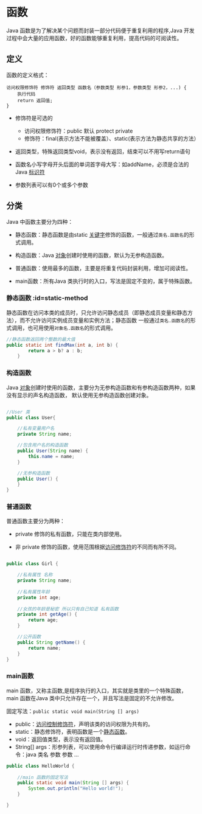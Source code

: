 # 函数

Java 函数是为了解决某个问题而封装一部分代码便于重复利用的程序,Java 开发过程中会大量的应用函数，好的函数能够重复利用，提高代码的可阅读性。

## 定义

函数的定义格式：

```
访问权限修饰符 修饰符 返回类型 函数名（参数类型 形参1，参数类型 形参2，...) {
    执行代码
    return 返回值;
}
```
+ 修饰符是可选的

    + 访问权限修饰符：public 默认 protect private
    + 修饰符：final(表示方法不能被覆盖）、static(表示方法为静态共享的方法）
    
+ 返回类型，特殊返回类型void，表示没有返回，结束可以不用写return语句

+ 函数名小写字母开头后面的单词首字母大写：如addName，必须是合法的Java [标识符](/grammer/identifier)

+ 参数列表可以有0个或多个参数

## 分类

Java 中函数主要分为四种：

+ 静态函数：静态函数是由static [关键字](/grammer/keyword)修饰的函数，一般通过`类名.函数名`的形式调用。

+ 构造函数：Java [对象](/grammer/objdeclare)创建时使用的函数，默认为无参构造函数。

+ 普通函数：使用最多的函数，主要是将重复代码封装利用，增加可阅读性。

+ main函数：所有Java 类执行时的入口，写法是固定不变的，属于特殊函数。

### 静态函数 :id=static-method

静态函数在访问本类的成员时，只允许访问静态成员（即静态成员变量和静态方法），而不允许访问实例成员变量和实例方法；静态函数
一般通过`类名.函数名`的形式调用，也可用使用`对象名.函数名`的形式调用。
``` java
//静态函数返回两个整数的最大值
public static int findMax(int a, int b) {
        return a > b? a : b;
    }
```

### 构造函数

Java [对象](/grammer/objdeclare)创建时使用的函数，主要分为无参构造函数和有参构造函数两种，如果没有显示的声名构造函数，
默认使用无参构造函数创建对象。

``` java

//User 类
public class User{

    //私有变量用户名
    private String name;

    //包含用户名的构造函数
    public User(String name) {
        this.name = name;
    }

    //无参构造函数
    public User() {
    }
}
```

### 普通函数

普通函数主要分为两种：

+ private 修饰的私有函数，只能在类内部使用。

+ 非 private 修饰的函数，使用范围根据[访问修饰符](/grammer/keyword#access-permission)的不同而有所不同。

``` java

public class Girl {

    //私有属性 名称
    private String name;
    
    //私有属性年龄
    private int age;
    
    //女孩的年龄是秘密 所以只有自己知道 私有函数
    private int getAge() {
        return age;
    }

    //公开函数
    public String getName() {
        return name;
    }
}
```

### main函数

main 函数，又称主函数,是程序执行的入口，其实就是类里的一个特殊函数，main 函数在Java 类中只允许存在一个，并且写法是固定的不允许修改。

固定写法：`public static void main(String [] args)`
+ public：[访问控制修饰符](/grammer/keyword#keyword-type)，声明该类的访问权限为共有的。
+ static：静态修饰符，表明函数是一个[静态函数](#static-method)。
+ void：返回值类型，表示没有返回值。
+ String[] args：形参列表，可以使用命令行编译运行时传递参数，如运行命令：java 类名 参数 参数 ...

``` java
public class HelloWorld {
    
    //main 函数的固定写法
    public static void main(String [] args) {
        System.out.println("Hello world!");
    }

}
```